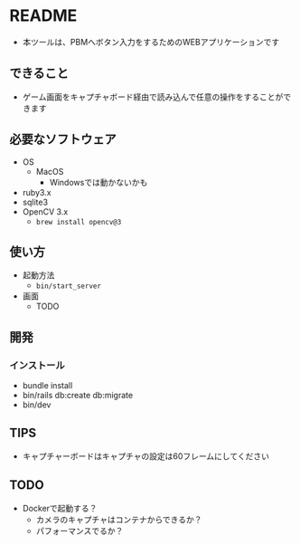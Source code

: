 # README
* 本ツールは、PBMへボタン入力をするためのWEBアプリケーションです

## できること
* ゲーム画面をキャプチャボード経由で読み込んで任意の操作をすることができます

## 必要なソフトウェア
* OS
    * MacOS
      * Windowsでは動かないかも
* ruby3.x
* sqlite3
* OpenCV 3.x
    * `brew install opencv@3`

## 使い方
* 起動方法
    * `bin/start_server`
* 画面
    * TODO

## 開発
### インストール
* bundle install
* bin/rails db:create db:migrate
* bin/dev

## TIPS
* キャプチャーボードはキャプチャの設定は60フレームにしてください

## TODO
* Dockerで起動する？
  * カメラのキャプチャはコンテナからできるか？
  * パフォーマンスでるか？
